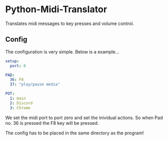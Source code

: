 Python-Midi-Translator
======================
Translates midi messages to key presses and volume control.


## Config
The configuration is very simple. Below is a example...

```yml (config.yml)
setup:
  port: 0

PAD:
  36: F8
  37: "play/pause media"

POT:
  1: main
  2: Discord
  3: Chrome
```
We set the midi port to port zero and set the inividual actions.
So when Pad no. 36 is pressed the F8 key will be pressed.

The config has to be placed in the same directory as the program!
